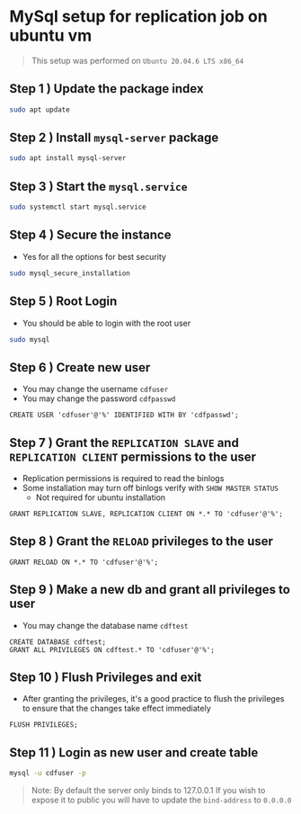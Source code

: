 # MySql setup for replication job on ubuntu vm
> This setup was performed on `Ubuntu 20.04.6 LTS x86_64`

## Step 1 ) Update the package index
```bash
sudo apt update
```
## Step 2 ) Install `mysql-server` package
```bash
sudo apt install mysql-server
```
## Step 3 )  Start the `mysql.service`
```bash
sudo systemctl start mysql.service
```
## Step 4 )  Secure the instance
- Yes for all the options for best security
```bash
sudo mysql_secure_installation
```
## Step 5 )  Root Login
- You should be able to login with the root user
```bash
sudo mysql
```
## Step 6 ) Create new user
- You may change the username `cdfuser`
- You may change the password `cdfpasswd`
```mysql
CREATE USER 'cdfuser'@'%' IDENTIFIED WITH BY 'cdfpasswd'; 
```
## Step 7 ) Grant the `REPLICATION SLAVE` and `REPLICATION CLIENT` permissions to the user
- Replication permissions is required to read the binlogs
- Some installation may turn off binlogs verify with `SHOW MASTER STATUS`
	- Not required for ubuntu installation
```mysql
GRANT REPLICATION SLAVE, REPLICATION CLIENT ON *.* TO 'cdfuser'@'%';
```
## Step 8 ) Grant the `RELOAD`  privileges to the user
```mysql
GRANT RELOAD ON *.* TO 'cdfuser'@'%';
```
## Step 9 ) Make a new db and grant all privileges to user
- You may change the database name `cdftest`
```mysql
CREATE DATABASE cdftest;
GRANT ALL PRIVILEGES ON cdftest.* TO 'cdfuser'@'%';
```
## Step 10 ) Flush Privileges and exit
- After granting the privileges, it's a good practice to flush the privileges to ensure that the changes take effect immediately
```mysql
FLUSH PRIVILEGES;
```
## Step 11 ) Login as new user and create table 
```bash
mysql -u cdfuser -p
```

> Note: By default the server only binds to 127.0.0.1 
> If you wish to expose it to public you will have to update the `bind-address` to `0.0.0.0`
